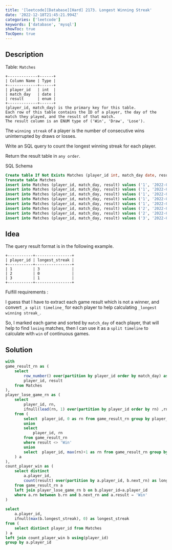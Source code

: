 ```yaml
---
title: '[leetcode][Database][Hard] 2173. Longest Winning Streak'
date: '2022-12-18T21:45:21.994Z'
categories: ['leetcode']
keywords: ['database', 'mysql']
showToc: true
TocOpen: true
---
```


## Description

Table: `Matches`
```
+-------------+------+  
| Column Name | Type |  
+-------------+------+  
| player_id   | int  |  
| match_day   | date |  
| result      | enum |  
+-------------+------+  
(player_id, match_day) is the primary key for this table.  
Each row of this table contains the ID of a player, the day of the match they played, and the result of that match.  
The result column is an ENUM type of ('Win', 'Draw', 'Lose').
```

The `winning streak` of a player is the number of consecutive wins uninterrupted by draws or losses.

Write an SQL query to count the longest winning streak for each player.

Return the result table in `any order`.

SQL Schema
```sql
Create table If Not Exists Matches (player_id int, match_day date, result ENUM('Win', 'Draw', 'Lose'))  
Truncate table Matches  
insert into Matches (player_id, match_day, result) values ('1', '2022-01-17', 'Win')  
insert into Matches (player_id, match_day, result) values ('1', '2022-01-18', 'Win')  
insert into Matches (player_id, match_day, result) values ('1', '2022-01-25', 'Win')  
insert into Matches (player_id, match_day, result) values ('1', '2022-01-31', 'Draw')  
insert into Matches (player_id, match_day, result) values ('1', '2022-02-08', 'Win')  
insert into Matches (player_id, match_day, result) values ('2', '2022-02-06', 'Lose')  
insert into Matches (player_id, match_day, result) values ('2', '2022-02-08', 'Lose')  
insert into Matches (player_id, match_day, result) values ('3', '2022-03-30', 'Win')
```
## Idea

The query result format is in the following example.
```
+-----------+----------------+  
| player_id | longest_streak |  
+-----------+----------------+  
| 1         | 3              |  
| 2         | 0              |  
| 3         | 1              |  
+-----------+----------------+
```
Fulfill requirements :

I guess that I have to extract each game result which is not a winner, and convert `_a split timeline_` for each player to help calculating `_longest winning streak_`.

So, I marked each game and sorted by `match_day` of each player, that will help to find `losing` matches, then I can use it as a `split timeline` to calculate with `win` of continuous games.

## Solution
```sql
with  
game_result_rn as (  
    select  
        row_number() over(partition by player_id order by match_day) as rn,  
        player_id, result  
    from Matches  
),  
player_lose_game_rn as (  
    select   
        player_id, rn,  
        ifnull(lead(rn, 1) over(partition by player_id order by rn) ,rn) as next_rn  
    from (  
        select  player_id, 0 as rn from game_result_rn group by player_id  
        union  
        select   
            player_id, rn  
        from game_result_rn  
        where result <> 'Win'  
        union  
        select  player_id, max(rn)+1 as rn from game_result_rn group by player_id  
    ) a  
),  
count_player_win as (  
    select distinct  
        a.player_id,  
        count(result) over(partition by a.player_id, b.next_rn) as longest_streak  
    from game_result_rn a  
    left join player_lose_game_rn b on b.player_id=a.player_id  
    where a.rn between b.rn and b.next_rn and a.result = 'Win'  
)  
  
select  
    a.player_id,   
    ifnull(max(b.longest_streak), 0) as longest_streak  
from (  
    select distinct player_id from Matches  
) a  
left join count_player_win b using(player_id)  
group by a.player_id
```